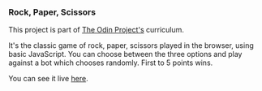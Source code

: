 ### Rock, Paper, Scissors

This project is part of [The Odin Project's](https://www.theodinproject.com) curriculum.

It's the classic game of rock, paper, scissors played in the browser, using basic JavaScript. You can choose between the three options and play against a bot which chooses randomly. First to 5 points wins.

You can see it live [here](https://ghfinatti.github.io/rock-paper-scissors/).